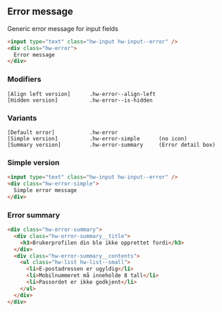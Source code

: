 ## Error message

Generic error message for input fields

```html
<input type="text" class="hw-input hw-input--error" />
<div class="hw-error">
  Error message
</div>
```

### Modifiers

```code
[Align left version]      .hw-error--align-left
[Hidden version]          .hw-error--is-hidden
```

### Variants

```code
[Default error]           .hw-error
[Simple version]          .hw-error-simple      (no icon)
[Summary version]         .hw-error-summary     (Error detail box)
```

### Simple version

```html
<input type="text" class="hw-input hw-input--error" />
<div class="hw-error-simple">
  Simple error message
</div>
```

### Error summary

```html
<div class="hw-error-summary">
  <div class="hw-error-summary__title">
    <h3>Brukerprofilen din ble ikke opprettet fordi</h3>
  </div>
  <div class="hw-error-summary__contents">
    <ul class="hw-list hw-list--small">
      <li>E-postadressen er ugyldig</li>
      <li>Mobilnummeret må inneholde 8 tall</li>
      <li>Passordet er ikke godkjent</li>
    </ul>
  </div>
</div>
```
